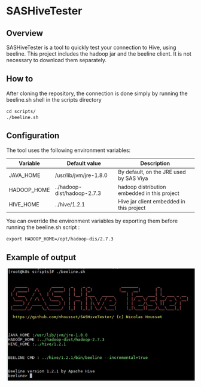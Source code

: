 # SASHiveTester

## Overview 
SASHiveTester is a tool to quickly test your connection to Hive, using beeline. 
This project includes the hadoop jar and the beeline client. It is not necessary to download them separately. 

## How to

After cloning the repository, the connection is done simply by running the beeline.sh shell in the scripts directory

```
cd scripts/
./beeline.sh
```

## Configuration

The tool uses the following environment variables: 

| Variable  | Default value | Description |
|-----------|-------------------|-------------|
| JAVA_HOME | /usr/lib/jvm/jre-1.8.0                  | By default, on the JRE used by SAS Viya           |
| HADOOP_HOME         | ../hadoop-dist/hadoop-2.7.3                 | hadoop distribution embedded in this project           |
| HIVE_HOME         | ../hive/1.2.1                 | Hive jar client embedded in this project           |

You can override the environment variables by exporting them before running the beeline.sh script :

```
export HADOOP_HOME=/opt/hadoop-dis/2.7.3
```

## Example of output
![sashivetester_output](https://github.com/nhousset/SASHiveTester/blob/main/src/sashivetester_output.jpeg?raw=true)

